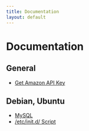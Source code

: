 ```yaml
---
title: Documentation
layout: default
---
```


Documentation
=============

General
-------

* [Get Amazon API Key](#)

Debian, Ubuntu
--------------

* [MySQL](mysql.html)
* [/etc/init.d/ Script](init-script.html)
